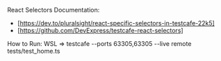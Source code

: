 React Selectors Documentation: 
- [https://dev.to/pluralsight/react-specific-selectors-in-testcafe-22k5]
- [https://github.com/DevExpress/testcafe-react-selectors]


How to Run:
WSL =>  testcafe --ports 63305,63305 --live remote tests/test_home.ts 
